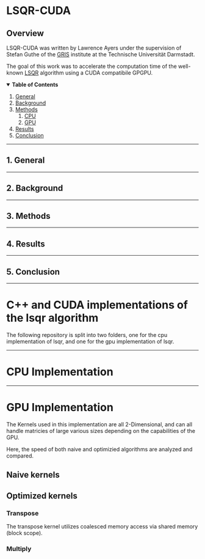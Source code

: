 # LSQR-CUDA
## Overview
LSQR-CUDA was written by Lawrence Ayers under the supervision of Stefan Guthe of the [GRIS](https://www.informatik.tu-darmstadt.de/gris/startseite_1/team/index.de.jsp) institute at the Technische Universität Darmstadt.

The goal of this work was to accelerate the computation time of the well-known [LSQR](https://web.stanford.edu/group/SOL/software/lsqr/) algorithm using a CUDA compatibile GPGPU.
<details open>
<summary><b>Table of Contents</b></summary>
<!-- MarkdownTOC -->

1.  [General](#General)
1.  [Background](#Background)
1.  [Methods](#Background)
    1.  [CPU](#CPU)
    1.  [GPU](#CPU)
1.  [Results](#Background)
1.  [Conclusion](#Background)
<!-- /MarkdownTOC -->
</details>

___
<a id="General"></a>
## 1. General
___
<a id="Background"></a>
## 2. Background
___
<a id="Methods"></a>
## 3. Methods
___
<a id="Results"></a>
## 4. Results
___
<a id="Conclusion"></a>
## 5. Conclusion
___

# C++ and CUDA implementations of the lsqr algorithm
The following repository is split into two folders, one for the cpu implementation of lsqr, and one for the gpu implementation of lsqr.
___
# CPU Implementation
___
# GPU Implementation
The Kernels used in this implementation are all 2-Dimensional, and can all handle matricies of large various sizes depending on the capabilities of the GPU.

Here, the speed of both naive and optimizied algorithms are analyzed and compared. 

## Naive kernels


## Optimized kernels

### Transpose
The transpose kernel utilizes coalesced memory access via shared memory (block scope).

### Multiply